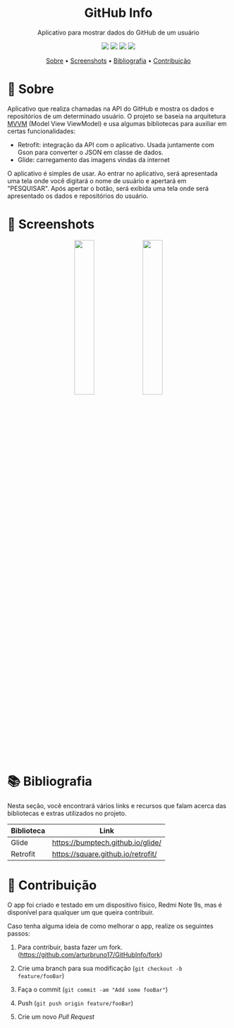 <h1 align="center">GitHub Info</h1>
<p align="center">Aplicativo para mostrar dados do GitHub de um usuário</p>

<p align="center">
  <img src="https://img.shields.io/static/v1?label=retrofit&message=2.9.0&color=48B983&style=flat-square"/>
  <img src="https://img.shields.io/static/v1?label=converter-gson&message=2.9.0&color=8296A7&style=flat-square"/>
  <img src="https://img.shields.io/static/v1?label=glide&message=4.11.0&color=25BAA2&style=flat-square"/>
  <img src="https://img.shields.io/static/v1?label=recyclerview&message=1.1.0&color=25BAA2&style=flat-square"/>
</p>

<p align="center">
 <a href="#-sobre">Sobre</a> •
 <a href="#-screenshots">Screenshots</a> • 
 <a href="#-bibliografia">Bibliografia</a> •
 <a href="#-contribuição">Contribuição</a>
</p>

# 📜 Sobre

Aplicativo que realiza chamadas na API do GitHub e mostra os dados e repositórios de um determinado usuário. O projeto se baseia na arquitetura 
[MVVM](https://developer.android.com/jetpack/guide?hl=pt-br) (Model View ViewModel) e usa algumas bibliotecas para auxiliar em certas funcionalidades:

* Retrofit: integração da API com o aplicativo. Usada juntamente com Gson para converter o JSON em classe de dados.
* Glide: carregamento das imagens vindas da internet

O aplicativo é simples de usar. Ao entrar no aplicativo, será apresentada uma tela onde você digitará o nome de usuário e apertará em "PESQUISAR". Após apertar o botão, será
exibida uma tela onde será apresentado os dados e repositórios do usuário.

# 📱 Screenshots
<p align="center">
  <img src="https://user-images.githubusercontent.com/59144771/106071612-6bf61a00-60e5-11eb-92a6-7378b5be7fef.jpg" width="30%"/>
  <img src="https://user-images.githubusercontent.com/59144771/106071616-6c8eb080-60e5-11eb-88ba-cadb3a14fd94.jpg" width="30%"/>
</p>

# 📚 Bibliografia
Nesta seção, você encontrará vários links e recursos que falam acerca das bibliotecas e extras utilizados no projeto.

|  Biblioteca   |  Link 	|
|---	|---	|
|   Glide	|   https://bumptech.github.io/glide/	|
|   Retrofit	|  https://square.github.io/retrofit/ 	|

# 🤝 Contribuição
O app foi criado e testado em um dispositivo físico, Redmi Note 9s, mas é disponível para qualquer um que queira contribuir.

Caso tenha alguma ideia de como melhorar o app, realize os seguintes passos:

1. Para contribuir, basta fazer um fork. 
(<https://github.com/arturbruno17/GitHubInfo/fork>)

2. Crie uma branch para sua modificação
(`git checkout -b feature/fooBar`)

3. Faça o commit
(`git commit -am "Add some fooBar"`)

4. Push
(`git push origin feature/fooBar`)

5. Crie um novo *Pull Request*
